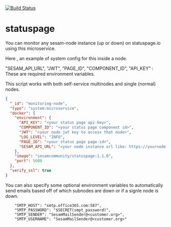 [![Build Status](https://travis-ci.org/statuspage/statuspage.svg?branch=master)](https://travis-ci.org/sesam-community/statuspage)
# statuspage

You can monitor any sesam-node instance (up or down) on statuspage.io using this microservice.

Here , an example of system config for this inside a node.

"SESAM_API_URL", "JWT", "PAGE_ID", "COMPONENT_ID", "API_KEY" : These are required environment variables. 

This script works with both self-service multinodes and single (normal) nodes.

```json
{
  "_id": "monitoring-node",
  "type": "system:microservice",
  "docker": {
    "environment": {
      "API_KEY": "<your status page api-key>",
      "COMPONENT_ID": "<your status page component id>",
      "JWT": "<your node jwt key to access that node>",
      "LOG_LEVEL": "INFO",
      "PAGE_ID": "<your status page page-id>",
      "SESAM_API_URL": "<your node instance url like: https://yournode.sesam.cloud/api >"
    },
    "image": "sesamcommunity/statuspage:1.1.0",
    "port": 5000
  },
  "verify_ssl": true
}
```

You can also specify some optional environment variables to automatically send emails based off of which subnodes are down or if a signle node is down.

```
    "SMTP_HOST": "smtp.office365.com:587",
    "SMTP_PASSWORD": "$SECRET(smpt_password)",
    "SMTP_SENDER": "SesamMailSender@<customer.org>",
    "SMTP_USERNAME": "SesamMailSender@<customer.org>"
```